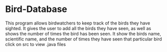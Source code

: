 # Bird-Database
This program allows birdwatchers to keep track of the birds they have sighted. 
It gives the user to add all the birds they have seen, as well as shows the number of times the bird has been seen. 
It show the birds name, scientific name, and the number of times they have seen that particular bird
click on src to view .java files
